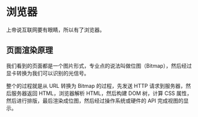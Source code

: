 # 浏览器

上帝说互联网要有眼睛，所以有了浏览器。

## 页面渲染原理

我们看到的页面都是一个图片形式，专业点的说法叫做位图（Bitmap），然后经过显卡转换为我们可以识别的光信号。

整个的过程就是从 URL 转换为 Bitmap 的过程，先发送 HTTP 请求到服务器，然后服务器返回 HTML，浏览器解析 HTML，然后构建 DOM 树，计算 CSS 属性，然后进行排版，最后渲染成位图，然后经过操作系统或硬件的 API 完成视图的显示。
